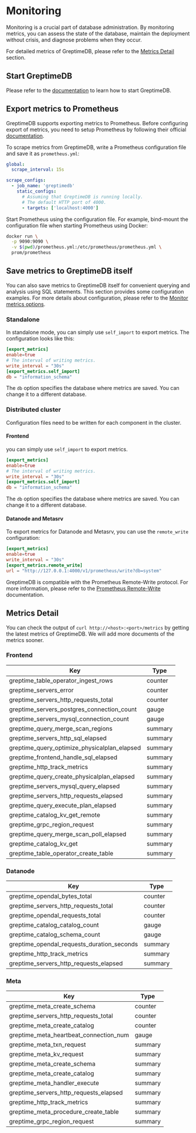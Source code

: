 # Monitoring

Monitoring is a crucial part of database administration. By monitoring metrics, you can assess the state of the database, maintain the deployment without crisis, and diagnose problems when they occur.

For detailed metrics of GreptimeDB, please refer to the [Metrics Detail](#metrics-detail) section.

## Start GreptimeDB

Please refer to the [documentation](/getting-started/installation/overview) to learn how to start GreptimeDB.

## Export metrics to Prometheus

GreptimeDB supports exporting metrics to Prometheus.
Before configuring export of metrics, you need to setup Prometheus by following their official [documentation](https://prometheus.io/docs/prometheus/latest/installation/).

To scrape metrics from GreptimeDB, write a Prometheus configuration file and save it as `prometheus.yml`:

```yml
global:
  scrape_interval: 15s 

scrape_configs:
  - job_name: 'greptimedb'
    static_configs:
      # Assuming that GreptimeDB is running locally.
      # The default HTTP port of 4000.
      - targets: ['localhost:4000']
```

Start Prometheus using the configuration file.
For example, bind-mount the configuration file when starting Prometheus using Docker:

```bash
docker run \
  -p 9090:9090 \
  -v $(pwd)/prometheus.yml:/etc/prometheus/prometheus.yml \
  prom/prometheus
```

## Save metrics to GreptimeDB itself

You can also save metrics to GreptimeDB itself for convenient querying and analysis using SQL statements.
This section provides some configuration examples.
For more details about configuration, please refer to the [Monitor metrics options](./configuration.md#monitor-metrics-options).

### Standalone

In standalone mode, you can simply use `self_import` to export metrics.
The configuration looks like this:

```toml
[export_metrics]
enable=true
# The interval of writing metrics.
write_interval = "30s"
[export_metrics.self_import]
db = "information_schema"
```

The `db` option specifies the database where metrics are saved. You can change it to a different database.

### Distributed cluster

Configuration files need to be written for each component in the cluster.

#### Frontend

you can simply use `self_import` to export metrics.

```toml
[export_metrics]
enable=true
# The interval of writing metrics.
write_interval = "30s"
[export_metrics.self_import]
db = "information_schema"
```

The `db` option specifies the database where metrics are saved. You can change it to a different database.

#### Datanode and Metasrv

To export metrics for Datanode and Metasrv, you can use the `remote_write` configuration:

```toml
[export_metrics]
enable=true
write_interval = "30s"
[export_metrics.remote_write]
url = "http://127.0.0.1:4000/v1/prometheus/write?db=system"
```

GreptimeDB is compatible with the Prometheus Remote-Write protocol. For more information, please refer to the [Prometheus Remote-Write](/user-guide/write-data/prometheus.md) documentation.

## Metrics Detail
You can check the output of `curl http://<host>:<port>/metrics` by getting the latest metrics of GreptimeDB. We will add more documents of the metrics sooner.

### Frontend

| Key                                          | Type    |
|----------------------------------------------|---------|
| greptime_table_operator_ingest_rows          | counter |
| greptime_servers_error                       | counter |
| greptime_servers_http_requests_total         | counter |
| greptime_servers_postgres_connection_count   | gauge   |
| greptime_servers_mysql_connection_count      | gauge   |
| greptime_query_merge_scan_regions            | summary |
| greptime_servers_http_sql_elapsed            | summary |
| greptime_query_optimize_physicalplan_elapsed | summary |
| greptime_frontend_handle_sql_elapsed         | summary |
| greptime_http_track_metrics                  | summary |
| greptime_query_create_physicalplan_elapsed   | summary |
| greptime_servers_mysql_query_elapsed         | summary |
| greptime_servers_http_requests_elapsed       | summary |
| greptime_query_execute_plan_elapsed          | summary |
| greptime_catalog_kv_get_remote               | summary |
| greptime_grpc_region_request                 | summary |
| greptime_query_merge_scan_poll_elapsed       | summary |
| greptime_catalog_kv_get                      | summary |
| greptime_table_operator_create_table         | summary |


### Datanode

| Key                                        | Type    |
|--------------------------------------------|---------|
| greptime_opendal_bytes_total               | counter |
| greptime_servers_http_requests_total       | counter |
| greptime_opendal_requests_total            | counter |
| greptime_catalog_catalog_count             | gauge   |
| greptime_catalog_schema_count              | gauge   |
| greptime_opendal_requests_duration_seconds | summary |
| greptime_http_track_metrics                | summary |
| greptime_servers_http_requests_elapsed     | summary |


### Meta

| Key                                    | Type    |
|----------------------------------------|---------|
| greptime_meta_create_schema            | counter |
| greptime_servers_http_requests_total   | counter |
| greptime_meta_create_catalog           | counter |
| greptime_meta_heartbeat_connection_num | gauge   |
| greptime_meta_txn_request              | summary |
| greptime_meta_kv_request               | summary |
| greptime_meta_create_schema            | summary |
| greptime_meta_create_catalog           | summary |
| greptime_meta_handler_execute          | summary |
| greptime_servers_http_requests_elapsed | summary |
| greptime_http_track_metrics            | summary |
| greptime_meta_procedure_create_table   | summary |
| greptime_grpc_region_request           | summary |
